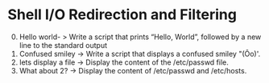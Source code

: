 # Shell I/O Redirection and Filtering 
0. Hello world- > Write a script that prints “Hello, World”, followed by a new line to the standard output
1. Confused smiley -> Write a script that displays a confused smiley "(Ôo)'.
2. lets display a file -> Display the content of the /etc/passwd file.
3. What about 2? -> Display the content of /etc/passwd and /etc/hosts. 
